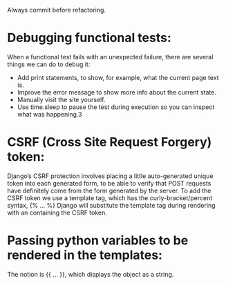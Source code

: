 Always commit before refactoring.

# Debugging functional tests:
When a functional test fails with an unexpected failure, there are several
things we can do to debug it:
* Add print statements, to show, for example, what the current page text is.
* Improve the error message to show more info about the current state.
* Manually visit the site yourself.
* Use time.sleep to pause the test during execution so you can inspect what was happening.3

# CSRF (Cross Site Request Forgery) token:
Django’s CSRF protection involves placing a little auto-generated unique token into each generated form, to be able to verify that POST requests have definitely come from the form generated by the server. To add the CSRF token we use a template tag, which has the curly-bracket/percent syntax, {% ... %}
Django will substitute the template tag during rendering with an 
<input type="hidden"> containing the CSRF token.

# Passing python variables to be rendered in the templates:
The notion is {{ ... }}, which displays the object as a string.

